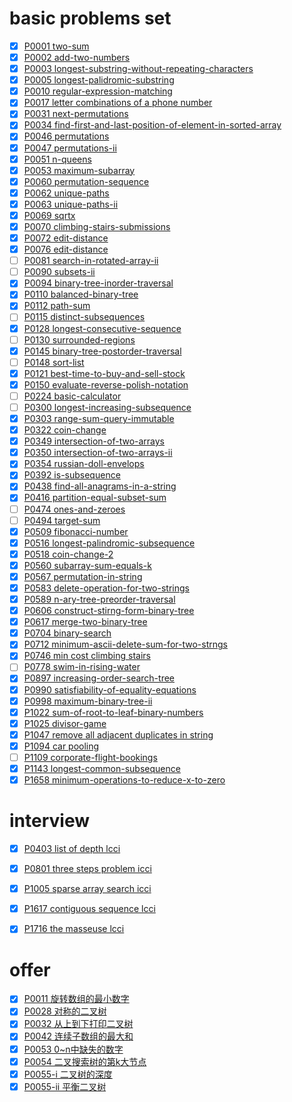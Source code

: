 # basic problems set

- [x] [P0001 two-sum](./problems/p0001/README.md)
- [x] [P0002 add-two-numbers](./problems/p0002/README.md)
- [x] [P0003 longest-substring-without-repeating-characters](./problems/p0003/README.md)
- [x] [P0005 longest-palidromic-substring](./problems/p0005/README.md)
- [x] [P0010 regular-expression-matching](./problems/p0010/README.md)
- [x] [P0017 letter combinations of a phone number](./problems/p0017/README.md)
- [x] [P0031 next-permutations](./problems/p0031/README.md)
- [x] [P0034 find-first-and-last-position-of-element-in-sorted-array](./problems/p0034/README.md)
- [x] [P0046 permutations](./problems/p0046/README.md)
- [x] [P0047 permutations-ii](./problems/p0047/README.md)
- [x] [P0051 n-queens](./problems/p0051/README.md)
- [x] [P0053 maximum-subarray](./problems/p0053/README.md)
- [x] [P0060 permutation-sequence](./problems/p0060/README.md)
- [x] [P0062 unique-paths](./problems/p0062/README.md)
- [x] [P0063 unique-paths-ii](./problems/p0063/README.md)
- [x] [P0069 sqrtx](./problems/p0069/README.md)
- [x] [P0070 climbing-stairs-submissions]()
- [x] [P0072 edit-distance](./problems/p0072/README.md)
- [x] [P0076 edit-distance](./problems/p0076/README.md)
- [ ] [P0081 search-in-rotated-array-ii](./problems/p0081/README.md)
- [ ] [P0090 subsets-ii](./problems/p0090/README.md)
- [x] [P0094 binary-tree-inorder-traversal](./problems/p0094/README.md)
- [x] [P0110 balanced-binary-tree](./problems/p0110/README.md)
- [x] [P0112 path-sum](./problems/p0112/README.md)
- [ ] [P0115 distinct-subsequences](./problems/p0115/README.md)
- [x] [P0128 longest-consecutive-sequence](./problems/p0128/README.md)
- [ ] [P0130 surrounded-regions](./problems/p0130/README.md)
- [x] [P0145 binary-tree-postorder-traversal]()
- [ ] [P0148 sort-list](./problems/p0148/README.md)
- [x] [P0121 best-time-to-buy-and-sell-stock](./problems/p0121/README.md)
- [x] [P0150 evaluate-reverse-polish-notation](./problems/p0150/README.md)
- [ ] [P0224 basic-calculator](./problems/p0224/README.md)
- [ ] [P0300 longest-increasing-subsequence](./problems/p0300/README.md)
- [x] [P0303 range-sum-query-immutable](./problems/p0303/README.md)
- [x] [P0322 coin-change](./problems/p0322/README.md)
- [x] [P0349 intersection-of-two-arrays]()
- [x] [P0350 intersection-of-two-arrays-ii](./problems/p0350/README.md)
- [x] [P0354 russian-doll-envelops](./problems/p0354/README.md)
- [x] [P0392 is-subsequence](./problems/p0392/README.md)
- [x] [P0438 find-all-anagrams-in-a-string](./problems/p0438/README.md)
- [x] [P0416 partition-equal-subset-sum](./problems/p0416/README.md)
- [ ] [P0474 ones-and-zeroes](./problems/p0474/README.md)
- [ ] [P0494 target-sum](./problems/p0494/README.md)
- [x] [P0509 fibonacci-number](./problems/p0509/README.md)
- [x] [P0516 longest-palindromic-subsequence](./problems/p0516/README.md)
- [x] [P0518 coin-change-2](./problems/p0518/README.md)
- [x] [P0560 subarray-sum-equals-k](./problems/p0560/README.md)
- [x] [P0567 permutation-in-string](./problems/p0567/README.md)
- [x] [P0583 delete-operation-for-two-strings](./problems/p0583/README.md)
- [x] [P0589 n-ary-tree-preorder-traversal](./problems/p0589/README.md)
- [x] [P0606 construct-stirng-form-binary-tree](./problems/p0606/README.md)
- [x] [P0617 merge-two-binary-tree](./problems/p0617/README.md)
- [x] [P0704 binary-search]()
- [x] [P0712 minimum-ascii-delete-sum-for-two-strngs](./problems/p0712/README.md)
- [x] [P0746 min cost climbing stairs](./problems/p0746/README.md)
- [ ] [P0778 swim-in-rising-water](./problems/p0778/README.md)
- [x] [P0897 increasing-order-search-tree](./problems/p0897/README.md)
- [x] [P0990 satisfiability-of-equality-equations](./problems/p0990/README.md)
- [x] [P0998 maximum-binary-tree-ii](./problems/p0998/README.md)
- [x] [P1022 sum-of-root-to-leaf-binary-numbers](./problems/p1022/README.md)
- [x] [P1025 divisor-game](./problems/p1025/README.md)
- [x] [P1047 remove all adjacent duplicates in string](./problems/p1047/README.md)
- [x] [P1094 car pooling](./problems/p1094/README.md)
- [ ] [P1109 corporate-flight-bookings](./problems/p1109/README.md)
- [x] [P1143 longest-common-subsequence](./problems/p1143/README.md)
- [x] [P1658 minimum-operations-to-reduce-x-to-zero](./problems/p1143/README.md)

# interview

- [x] [P0403 list of depth lcci](./interview/p0403/README.md)
- [x] [P0801 three steps problem icci](./interview/p0801/README.md)
- [x] [P1005 sparse array search icci](./interview/p1005/README.md)
- [x] [P1617 contiguous sequence lcci]()
- [x] [P1716 the masseuse lcci](./interview/p1716/README.md)


# offer

- [x] [P0011 旋转数组的最小数字](./offer/p0011/README.md)
- [x] [P0028 对称的二叉树](./offer/p0028/README.md)
- [x] [P0032 从上到下打印二叉树](./offer/P0032/README.md)
- [x] [P0042 连续子数组的最大和](./offer/p0042/README.md)
- [x] [P0053 0~n中缺失的数字](./offer/p0053/README.md)
- [x] [P0054 二叉搜索树的第k大节点](./offer/p0054/README.md)
- [x] [P0055-i 二叉树的深度]()
- [x] [P0055-ii 平衡二叉树](./offer/p0055/README.md)
